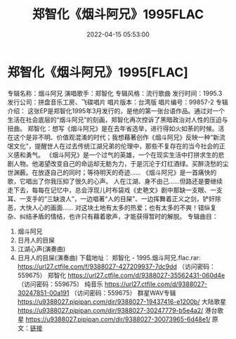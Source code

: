 ﻿---
title: 郑智化《烟斗阿兄》1995FLAC
date: 2022-04-15 05:53:00
categories: APE、FLAC、MP3
tags: 国语流行
---
# 郑智化《烟斗阿兄》1995[FLAC]

专辑名称：烟斗阿兄
演唱歌手：郑智化
专辑风格：流行歌曲
发行时间：1995.3
发行公司：拼盘音乐工房、飞碟唱片
唱片版本：台湾版
唱片编号：99857-2
专辑介绍：
这张EP是郑智化1995年3月发行的，是他的第一张台语作品。通过对一个生活在社会底层的“烟斗阿兄”的刻画，郑智化再次控诉了黑暗政治对人性的压迫与扭曲。
郑智化：想写《烟斗阿兄》是在去年省选举，进行得如火如荼的时候。活在这个是非不明、价值观混淆的时代；我想藉著创作《烟斗阿兄》反映一种“新流氓文化”，提醒世人在过去传统江湖兄弟的伦理中，那些不复存在的当今社会的正义感和勇气。
《烟斗阿兄》是一个过气的英雄，一个在现实生活中打拼求生的悲剧人物。他渴望改变自己的命运却无鲂为力，于是沉沦于灯红酒绿。买醉浇愁的尘世渊薮。在放逐自己的同时；等待明天的奇迹……
《烟斗阿兄》是一首痛快的歌，它唱出了你我压抑了很久的心声。
人在江湖、身不由己……但路还是要继续走下去，每每在记忆中，总会浮现儿时布袋戏《史艳文》剧中那缺一支眼、一支耳、一支手的“三缺浪人”，一边唱著“人的目屎”、一边挥舞着正义之剑，铲奸除恶，大快人心的画面……
对这块土地有太多的热爱；也有太多的不爽！错纵复杂、纠结矛盾的情结，也许只有藉着歌声，才能获得暂时的解脱。
专辑曲目：
01. 烟斗阿兄
02. 日月人的目屎
03. 江湖心声(演奏曲)
04. 日月人的目屎(演奏曲)
下载地址：
郑智化 - 1995.烟斗阿兄.flac.rar:
https://url27.ctfile.com/f/9388027-427209937-7dc9dd
（访问密码：559675）
郑智化
https://url27.ctfile.com/d/9388027-35562431-060d4e
（访问密码：559675）
纯音乐
https://url27.ctfile.com/d/9388027-30247851-00a191
（访问密码：559675）
群星WAV专辑
https://u9388027.pipipan.com/dir/9388027-19437416-e1200b/
大陆歌星
https://u9388027.pipipan.com/dir/9388027-30247779-b5e4a2/
港台歌星
https://u9388027.pipipan.com/dir/9388027-30073965-6d48e1/
原文：[链接](https://blog.sina.com.cn/s/blog_1647c7e7601030wo1.html)